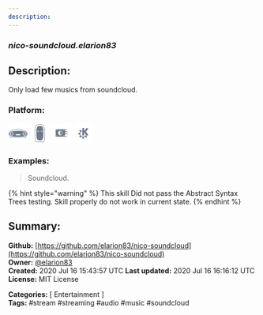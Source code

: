 ```yaml
---
description: 
---
```


### _nico-soundcloud.elarion83_  
## Description:  
Only load few musics from soundcloud.  
  
  
### Platform:  
 ![Mark I](../.gitbook/assets/mark-1-icon.png)  ![Mark II](../.gitbook/assets/mark-2-icon.png)  ![Picroft](../.gitbook/assets/picroft-icon.png)  ![plasmoid](../.gitbook/assets/kde.png)   
### Examples:  
> Soundcloud.  
  
{% hint style="warning" %}
This skill Did not pass the Abstract Syntax Trees testing. Skill properly do not work in current state.
{% endhint %}
  
## Summary:  
**Github:** [https://github.com/elarion83/nico-soundcloud](https://github.com/elarion83/nico-soundcloud)  
**Owner:** [@elarion83](https://github.com/elarion83)  
**Created:** 2020 Jul 16 15:43:57 UTC  **Last updated:** 2020 Jul 16 16:16:12 UTC  
**License:** MIT License  
  
**Categories:** [ Entertainment ]   
**Tags:** \#stream \#streaming \#audio \#music \#soundcloud   
